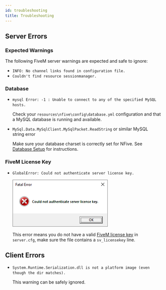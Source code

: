 ```yaml
---
id: troubleshooting
title: Troubleshooting
---
```


## Server Errors

### Expected Warnings

The following FiveM server warnings are expected and safe to ignore:

- `INFO: No channel links found in configuration file.`
- `Couldn't find resource sessionmanager.`

### Database

- `mysql Error: -1 : Unable to connect to any of the specified MySQL hosts.`

  Check your `resources\nfive\config\database.yml` configuration and that a MySQL database is running and available.

- `MySql.Data.MySqlClient.MySqlPacket.ReadString` or similar MySQL string error

  Make sure your database charset is correctly set for NFive. See [Database Setup](dbsetup#configure) for instructions.

### FiveM License Key

- `GlobalError: Could not authenticate server license key.`

  ![FiveM license key warning dialog](assets/troubleshooting-fivem-license-key.png)

  This error means you do not have a valid [FiveM license key](https://keymaster.fivem.net/) in `server.cfg`, make sure the file contains a `sv_licensekey` line.

## Client Errors

- `System.Runtime.Serialization.dll is not a platform image (even though the dir matches).`

  This warning can be safely ignored.
